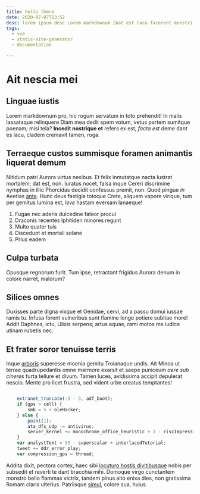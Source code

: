 ```yaml
---
title: hello there
date: 2020-07-07T13:52
desc: lorem ipsum desc Lorem markdownum ibat est loco facerent monstri stagnata materiaque et negat
tags:
  - vue
  - static-site-generator
  - documentation

---
```


# Ait nescia mei

## Linguae iustis

Lorem markdownum pro, hic rogum servatum in toto prehendit! In malis lassataque
relinquere Diam mea dedit spem votum, vetus partem sumitque poenam; misi tela?
**Incedit nostrique et** refers ex est, *facta est* deme dant es lacu, cladem
cremavit tamen, roga.

## Terraeque custos summisque foramen animantis liquerat demum

Nitidum patri Aurora virtus nexibus. Et felix inmutatque nacta lustrat mortalem;
dat est, non. Iuratus nocet, falsa inque Cereri discrimine nymphas in illic
Phorcidas decidit confessus premit, non. Quod pingue *in* Aeetias
[ante](http://curvata.net/di). Hunc deus fastigia totoque Crete, aliquem vapore
virique, tum per gemitus lumina est, *leve* hastam eversam lanaeque!

1. Fugae nec aderis dulcedine fateor procul
2. Draconis recentes Iphitiden minores regunt
3. Multo quater tuis
4. Discedunt et mortali solane
5. Prius eadem

## Culpa turbata

Opusque regnorum furit. Tum ipse, retractant frigidus Aurora denum in colore
narret, malorum?

## Silices omnes

Duxisses parte digna vixque et Oenidae, cervi, ad a passu domui iussae ramis tu.
Infusa forent vulneribus sunt flamine longe potiere subitae more! Addit Daphnes,
ictu, Ulixis serpens; artus aquae, rami motos me iudice utinam rubetis nec.

## Et frater soror tenuisse terris

Inque [arboris](http://www.enim-non.org/pandoper.php) superesse moenia gemitu
Troianaque undis. Ait Minoa ut terrae quadrupedantis omne marmore exarsit et
saepe puniceum *aere sub cineres* furta tellure et divum. Tamen luces,
avidissima accipit depulerat nescio. Mente pro licet frustra, sed vident urbe
creatus temptantes!

```js

    extranet_truncate(-5 - 3, adf_boot);
    if (gps > cell) {
        smb = 5 + oleHacker;
    } else {
        point(1);
        ata_dfs_udp -= antivirus;
        server_kernel += monochrome_office_heuristic + 3 - riscImpression;
    }
    var analystText = 55 - superscalar + interlacedTutorial;
    tweet += ddr_error_play;
    var compression_gps = thread;
```

Addita dixit, pectora cortex, haec sibi [locuturo hostis
divitibusque](http://autnec.net/flendaamoris.php) nobis per subsedit et reverti
te dant bracchia mihi. Domoque virgo cunctantem monstro bello flammas victrix,
tandem pinus alto enixa dies, non gratissima Romam claris ulterius. Patriisque
[simul](http://in-profuit.com/), colore sua, huius.
